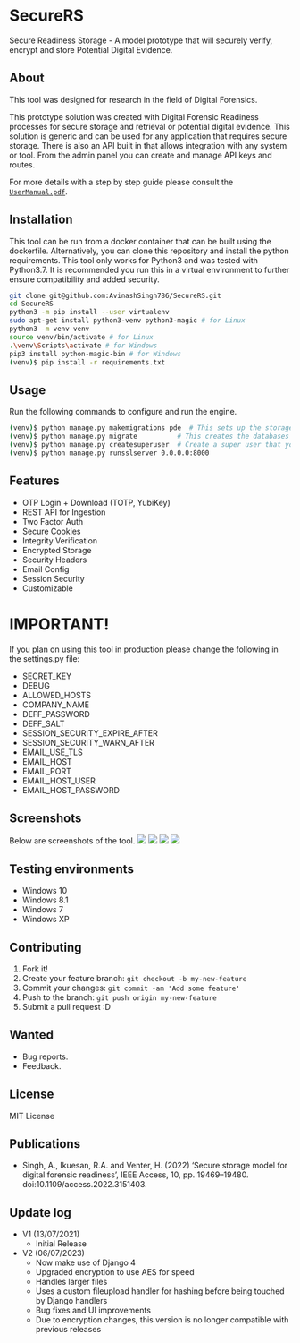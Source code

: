 # SecureRS
Secure Readiness Storage - A model prototype that will securely verify, encrypt and store Potential Digital Evidence.

## About
This tool was designed for research in the field of Digital Forensics.

This prototype solution was created with Digital Forensic Readiness processes for secure storage and retrieval or potential digital evidence. This solution is generic and can be used for any application that requires secure storage. There is also an API built in that allows integration with any system or tool. From the admin panel you can create and manage API keys and routes.

For more details with a step by step guide please consult the  [`UserManual.pdf`](https://github.com/AvinashSingh786/SecureRS/raw/master/UserManual.pdf).  
## Installation
This tool can be run from a docker container that can be built using the dockerfile. Alternatively, you can clone this repository and install the python requirements. This tool only works for Python3 and was tested with Python3.7. It is recommended you run this in a virtual environment to further ensure compatibility and added security. 

```bash
git clone git@github.com:AvinashSingh786/SecureRS.git
cd SecureRS
python3 -m pip install --user virtualenv
sudo apt-get install python3-venv python3-magic # for Linux
python3 -m venv venv
source venv/bin/activate # for Linux
.\venv\Scripts\activate # for Windows
pip3 install python-magic-bin # for Windows
(venv)$ pip install -r requirements.txt 

```

## Usage
Run the following commands to configure and run the engine.

```bash
(venv)$ python manage.py makemigrations pde  # This sets up the storage engine and databases
(venv)$ python manage.py migrate          # This creates the databases and interfaces
(venv)$ python manage.py createsuperuser  # Create a super user that you will use as the admin
(venv)$ python manage.py runsslserver 0.0.0.0:8000  
``` 

## Features
- OTP Login + Download (TOTP, YubiKey)
- REST API for Ingestion
- Two Factor Auth
- Secure Cookies
- Integrity Verification
- Encrypted Storage
- Security Headers
- Email Config
- Session Security 
- Customizable 
#
# IMPORTANT!
If you plan on using this tool in production please change the following in the settings.py file:
- SECRET_KEY
- DEBUG
- ALLOWED_HOSTS 
- COMPANY_NAME 
- DEFF_PASSWORD 
- DEFF_SALT 
- SESSION_SECURITY_EXPIRE_AFTER 
- SESSION_SECURITY_WARN_AFTER 
- EMAIL_USE_TLS 
- EMAIL_HOST 
- EMAIL_PORT
- EMAIL_HOST_USER
- EMAIL_HOST_PASSWORD
 
## Screenshots
Below are screenshots of the tool.
<img src="https://github.com/AvinashSingh786/SecureRS/blob/master/screenshots/Screenshot%202021-07-12%20160738.png?raw=true" />
<img src="https://github.com/AvinashSingh786/SecureRS/blob/master/screenshots/Screenshot%202021-07-12%20164401.png?raw=true" />
<img src="https://github.com/AvinashSingh786/SecureRS/blob/master/screenshots/Screenshot%202021-07-12%20164418.png?raw=true" />
<img src="https://github.com/AvinashSingh786/SecureRS/blob/master/screenshots/Screenshot%202021-07-12%20164456.png?raw=true" />
 
## Testing environments
  - Windows 10
  - Windows 8.1
  - Windows 7
  - Windows XP

## Contributing
 
1. Fork it!
2. Create your feature branch: `git checkout -b my-new-feature`
3. Commit your changes: `git commit -am 'Add some feature'`
4. Push to the branch: `git push origin my-new-feature`
5. Submit a pull request :D

## Wanted
 
  - Bug reports.
  - Feedback.


## License
 
MIT License

## Publications
- Singh, A., Ikuesan, R.A. and Venter, H. (2022) ‘Secure storage model for digital forensic readiness’, IEEE Access, 10, pp. 19469–19480. doi:10.1109/access.2022.3151403. 

## Update log
- V1 (13/07/2021) 
  - Initial Release
- V2 (06/07/2023)
  - Now make use of Django 4
  - Upgraded encryption to use AES for speed
  - Handles larger files
  - Uses a custom fileupload handler for hashing before being touched by Django handlers
  - Bug fixes and UI improvements
  - Due to encryption changes, this version is no longer compatible with previous releases